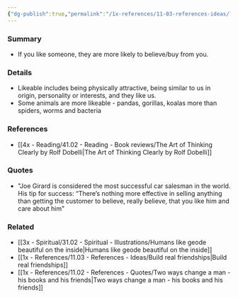 ```yaml
---
{"dg-publish":true,"permalink":"/1x-references/11-03-references-ideas/liking-bias/"}
---
```



### Summary
- If you like someone, they are more likely to believe/buy from you.

### Details
- Likeable includes being physically attractive, being similar to us in origin, personality or interests, and they like us.
- Some animals are more likeable - pandas, gorillas, koalas more than spiders, worms and bacteria

### References
- [[4x - Reading/41.02 - Reading - Book reviews/The Art of Thinking Clearly by Rolf Dobelli\|The Art of Thinking Clearly by Rolf Dobelli]]

### Quotes
- "Joe Girard is considered the most successful car salesman in the world. His tip for success: “There’s nothing more effective in selling anything than getting the customer to believe, really believe, that you like him and care about him"

### Related
- [[3x - Spiritual/31.02 - Spiritual - Illustrations/Humans like geode beautiful on the inside\|Humans like geode beautiful on the inside]]
- [[1x - References/11.03 - References - Ideas/Build real friendships\|Build real friendships]]
- [[1x - References/11.02 - References - Quotes/Two ways change a man - his books and his friends\|Two ways change a man - his books and his friends]]
